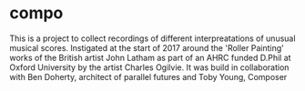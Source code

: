 # compo

This is a project to collect recordings of different interpreatations of unusual musical scores. Instigated at the start of 2017 around the 'Roller Painting' works of the British artist John Latham as part of an AHRC funded D.Phil at Oxford University by the artist Charles Ogilvie. It was build in collaboration with Ben Doherty, architect of parallel futures and Toby Young, Composer 